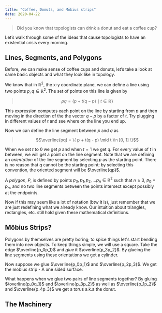 ```yaml
---
title: "Coffee, Donuts, and Möbius strips"
date: 2020-04-22
---
```

> Did you know that topologists can drink a donut and eat a coffee cup?

Let’s walk through some of the ideas that cause topologists to have an existential crisis every morning.


## Lines, Segments, and Polygons
Before, we can make sense of coffee cups and donuts, let’s take a look at same basic objects and what they look like in topology.

We know that in $\mathbb{R}^2$, the x-y coordinate plane, we can define a line using two points $p,q \in \mathbb{R}^2$. The set of points on this line is given by
> $$pq = \{ p + t(q - p) \mid t \in \mathbb{R} \}$$

This expression computes each point on the line by starting from $p$ and then moving in the direction of the the vector $q-p$ by a factor of $t$. Try plugging in different values of $t$ and see where on the line you end up.

Now we can define the line segment between $p$ and $q$ as
> $$\overline{pq} = \{ p + t(q - p) \mid t \in [0, 1] \}$$

When we set $t$ to $0$ we get $p$ and when $t = 1$ we get $q$. For every value of $t$ in between, we will get a point on the line segment. Note that we are defining an _orientation_ of the line segment by selecting $p$ as the starting point. There is no reason that $q$ cannot be the starting point; by selecting this convention, the oriented segment will be $\overline{qp}$.

A _polygon_, $P$, is defined by points $p_0, p_1, p_2, ... p_n \in \mathbb{R}^2$ such that $n \ge 3$, $p_0 = p_n$, and no two line segments between the points intersect except possibly at the endpoints.

Now if this may seem like a lot of notation (btw it is), just remember that we are just redefining what we already know. Our intuition about triangles, rectangles, etc. still hold given these mathematical definitions.

## Möbius Strips?
Polygons by themselves are pretty boring; to spice things let's start bending them into new objects. To keep things simple, we will use a square. Take the edge $\overline{p_0p_1}$ and _glue_ it $\overline{p_3p_2}$. By glueing the line segments using these orientations we get a cylinder.

Now suppose we glue $\overline{p_0p_1}$ and $\overline{p_2p_3}$. We get the mobius strip - A one sided surface.

What happens when we glue two pairs of line segments together? By gluing $\overline{p_0q_1}$ and $\overline{p_3p_2}$ as well as $\overline{p_1p_2}$ and $\overline{p_4p_3}$ we get a torus a.k.a the donut.

## The Machinery

